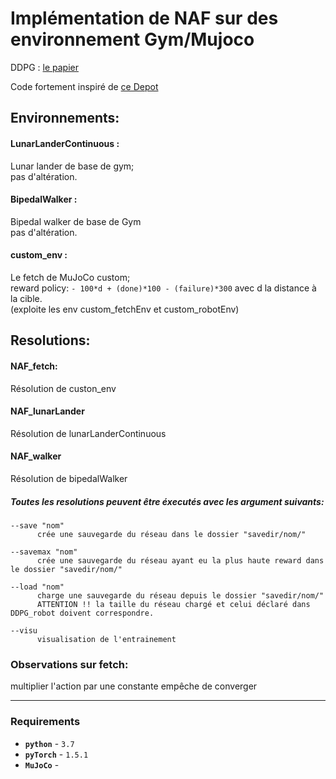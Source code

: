 # Implémentation de NAF sur des environnement Gym/Mujoco

DDPG : [le papier](https://arxiv.org/pdf/1603.00748.pdf)   

Code fortement inspiré de [ce Depot](https://github.com/BY571/Normalized-Advantage-Function-NAF-)

## Environnements:

#### LunarLanderContinuous :
Lunar lander de base de gym;  
pas d'altération.  

#### BipedalWalker :
Bipedal walker de base de Gym  
pas d'altération.

#### custom_env :
Le fetch de MuJoCo custom;   
reward policy: `- 100*d + (done)*100 - (failure)*300`
avec d la distance à la cible.  
(exploite les env custom_fetchEnv et custom_robotEnv)

## Resolutions:
#### NAF_fetch:
Résolution de custon_env  

#### NAF_lunarLander
Résolution de lunarLanderContinuous

#### NAF_walker
Résolution de bipedalWalker  


##### Toutes les resolutions peuvent être éxecutés avec les argument suivants:
```
--save "nom"  
      crée une sauvegarde du réseau dans le dossier "savedir/nom/"  

--savemax "nom"
      crée une sauvegarde du réseau ayant eu la plus haute reward dans le dossier "savedir/nom/"

--load "nom"  
      charge une sauvegarde du réseau depuis le dossier "savedir/nom/"  
      ATTENTION !! la taille du réseau chargé et celui déclaré dans DDPG_robot doivent correspondre.  

--visu  
      visualisation de l'entrainement
```


### Observations sur fetch:

multiplier l'action par une constante empêche de converger

---
### Requirements

- **`python`** - `3.7`
- **`pyTorch`** -  `1.5.1`
- **`MuJoCo`** -
